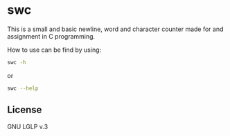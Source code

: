 swc
=========

This is a small and basic newline, word and character counter made for and assignment in C programming.

How to use can be find by using:
```sh
swc -h
```
or
```sh
swc --help
```

License
----

GNU LGLP v.3
